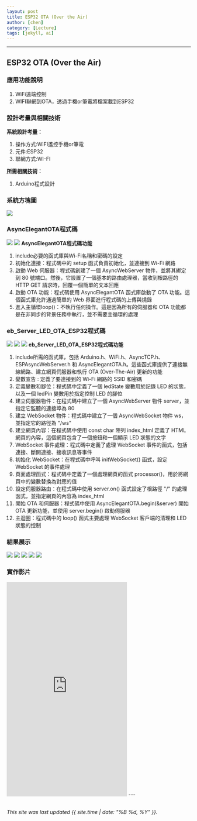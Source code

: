 ```yaml
---
layout: post
title: ESP32 OTA (Over the Air)
author: [chen]
category: [Lecture]
tags: [jekyll, ai]
---
```

---
## ESP32 OTA (Over the Air)
### 應用功能說明
1. WiFi遠端控制 
2. WIFI聯網到OTA，透過手機or筆電將檔案載到ESP32

### 設計考量與相關技術
**系統設計考量：**<br>
1. 操作方式:WiFI遙控手機or筆電
2. 元件:ESP32
3. 聯網方式:WI-FI

**所需相關技術：** 
1. Arduino程式設計


### 系統方塊圖
![](https://github.com/hjgyjg123/MCU-project/blob/main/images/OTA%E7%B3%BB%E7%B5%B1%E6%96%B9%E5%A1%8A%E5%9C%96.jpg?raw=true)


###  AsyncElegantOTA程式碼
![](https://github.com/hjgyjg123/MCU-project/blob/main/images/ESP32%20OTA%20(Over%20the%20Air)%201.jpg?raw=true)
![](https://github.com/hjgyjg123/MCU-project/blob/main/images/ESP32%20OTA%20(Over%20the%20Air)%202.jpg?raw=true)
**AsyncElegantOTA程式碼功能**
1. include必要的函式庫與Wi-Fi名稱和密碼的設定
2. 初始化連接：程式碼中的 setup 函式負責初始化，並連接到 Wi-Fi 網路
3. 啟動 Web 伺服器：程式碼創建了一個 AsyncWebServer 物件，並將其綁定到 80 號端口。然後，它設置了一個基本的路由處理器，當收到根路徑的 HTTP GET 請求時，回覆一個簡單的文本回應
4. 啟動 OTA 功能：程式碼使用 AsyncElegantOTA 函式庫啟動了 OTA 功能。這個函式庫允許通過簡單的 Web 界面進行程式碼的上傳與燒錄
5. 進入主循環loop()：不執行任何操作。這是因為所有的伺服器和 OTA 功能都是在非同步的背景任務中執行，並不需要主循環的處理

### eb_Server_LED_OTA_ESP32程式碼
![](https://github.com/hjgyjg123/MCU-project/blob/main/images/eb_Server_LED_OTA_ESP32%201.jpg?raw=true)
![](https://github.com/hjgyjg123/MCU-project/blob/main/images/eb_Server_LED_OTA_ESP32%202.jpg?raw=true)
![](https://github.com/hjgyjg123/MCU-project/blob/main/images/eb_Server_LED_OTA_ESP32%203.jpg?raw=true)
**eb_Server_LED_OTA_ESP32程式碼功能**
1. include所需的函式庫，包括 Arduino.h、WiFi.h、AsyncTCP.h、ESPAsyncWebServer.h 和 AsyncElegantOTA.h。這些函式庫提供了連接無線網路、建立網頁伺服器和執行 OTA (Over-The-Air) 更新的功能
2. 變數宣告 : 定義了要連接到的 Wi-Fi 網路的 SSID 和密碼
3. 定義變數和腳位：程式碼中定義了一個 ledState 變數用於記錄 LED 的狀態，以及一個 ledPin 變數用於指定控制 LED 的腳位
4. 建立伺服器物件：在程式碼中建立了一個 AsyncWebServer 物件 server，並指定它監聽的連接埠為 80
5. 建立 WebSocket 物件：程式碼中建立了一個 AsyncWebSocket 物件 ws，並指定它的路徑為 "/ws"
6. 建立網頁內容：在程式碼中使用 const char 陣列 index_html 定義了 HTML 網頁的內容，這個網頁包含了一個按鈕和一個顯示 LED 狀態的文字
7. WebSocket 事件處理：程式碼中定義了處理 WebSocket 事件的函式，包括連接、斷開連接、接收訊息等事件
8. 初始化 WebSocket：在程式碼中呼叫 initWebSocket() 函式，設定 WebSocket 的事件處理
9. 頁面處理函式：程式碼中定義了一個處理網頁的函式 processor()，用於將網頁中的變數替換為對應的值
10. 設定伺服器路由：在程式碼中使用 server.on() 函式設定了根路徑 "/" 的處理函式，並指定網頁的內容為 index_html
11. 開始 OTA 和伺服器：程式碼中使用 AsyncElegantOTA.begin(&server) 開始 OTA 更新功能，並使用 server.begin() 啟動伺服器
12. 主迴圈：程式碼中的 loop() 函式主要處理 WebSocket 客戶端的清理和 LED 狀態的控制

### 結果展示
![](https://github.com/hjgyjg123/MCU-project/blob/main/images/eb_Server_LED_OTA_ESP32%20a1.png?raw=true)
![](https://github.com/hjgyjg123/MCU-project/blob/main/images/eb_Server_LED_OTA_ESP32%20a2.png?raw=true)
![](https://github.com/hjgyjg123/MCU-project/blob/main/images/eb_Server_LED_OTA_ESP32%20a3.png?raw=true)
![](https://github.com/hjgyjg123/MCU-project/blob/main/images/eb_Server_LED_OTA_ESP32%20a4.png?raw=true)
![](https://github.com/hjgyjg123/MCU-project/blob/main/images/eb_Server_LED_OTA_ESP32%20a5.jpg?raw=true)

### 實作影片
<iframe width="329" height="586" src="https://www.youtube.com/embed/1YZVsSbFLMQ" title="" frameborder="0" allow="accelerometer; autoplay; clipboard-write; encrypted-media; gyroscope; picture-in-picture; web-share" allowfullscreen></iframe>
---
<br>
<br>

*This site was last updated {{ site.time | date: "%B %d, %Y" }}.*


